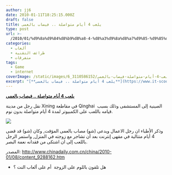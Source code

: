 ```yaml
---
author: jj6
date: 2010-01-11T18:25:15.000Z
draft: false
title: يلعب 4 أيام متواصلة .. فيصاب بالعمى
type: post
url: >-
  /2010/01/%d9%8a%d9%84%d8%b9%d8%a8-4-%d8%a3%d9%8a%d8%a7%d9%85-%d9%85%d8%aa%d9%88%d8%a7%d8%b5%d9%84%d8%a9-%d9%81%d9%8a%d8%b5%d8%a7%d8%a8-%d8%a8%d8%a7%d9%84%d8%b9%d9%85%d9%89/
categories:
  - ألعاب
  - طرائف التقنية
  - متفرقات
tags:
  - Game
  - internet
coverImage: /static/images/يلعب-4-أيام-متواصلة-فيصاب-بالعمى/3110586152_6c808e1b6a_o.jpg
excerpt: "[**يلعب 4 أيام متواصلة .. فيصاب بالعمى**](https://www.it-scoop.com/2010/01/%d9%8a%d9%84%d8%b9%d8%a8-4-%d8%a3%d9%8a%d8%a7%d9%85-%d9%85%d8%aa%d9%88%d8%a7%d8%b5%d9%84%d8%a9-%d9%81%d9%8a%d8%b5%d8%a7%d8%a8-%d8%a8%d8%a7%d9%84%d8%b9%d9%85%d9%89/)\n\nنقل رجل من مدينة Xining في مقاطعة Qinghai\_ الصينية إلى المستشفى وذلك بسبب قيامه باللعب على الكمبيوتر لمدة 4 أيام متواصلة بدون نوم.\n\n\n\nوذكر الأطباء ان رجل الاعمال ويدعى (شو) مصاب بالعمى المؤقت, وكان (شو)"
---
```

[**يلعب 4 أيام متواصلة .. فيصاب بالعمى**](https://www.it-scoop.com/2010/01/%d9%8a%d9%84%d8%b9%d8%a8-4-%d8%a3%d9%8a%d8%a7%d9%85-%d9%85%d8%aa%d9%88%d8%a7%d8%b5%d9%84%d8%a9-%d9%81%d9%8a%d8%b5%d8%a7%d8%a8-%d8%a8%d8%a7%d9%84%d8%b9%d9%85%d9%89/)

نقل رجل من مدينة Xining في مقاطعة Qinghai  الصينية إلى المستشفى وذلك بسبب قيامه باللعب على الكمبيوتر لمدة 4 أيام متواصلة بدون نوم.

![](/static/images/يلعب-4-أيام-متواصلة-فيصاب-بالعمى/3110586152\_6c808e1b6a_o.jpg)

وذكر الأطباء ان رجل الاعمال ويدعى (شو) مصاب بالعمى المؤقت, وكان (شو) قد قضى 4 أيام متتالية في مقهى إنترنت بعد أن تشاجر مع زوجته في المنزل, واستمر الرجل باللعب إلى ان اشتكى من فقدانه نعمة البصر.

المصدر: <http://www.chinadaily.com.cn/china/2010-01/08/content_9288162.htm>

-   هل تلقون باللوم على الزوجة  أم على ألعاب النت ؟
